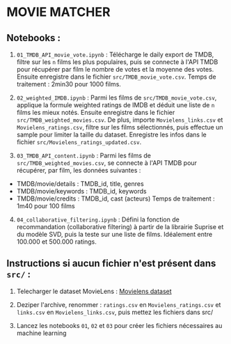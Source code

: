 # MOVIE MATCHER

## Notebooks :

1) `01_TMDB_API_movie_vote.ipynb` : Télécharge le daily export de TMDB, filtre sur les `n` films les plus populaires, puis se connecte à l'API TMDB pour récupérer par film le nombre de votes et la moyenne des votes. Ensuite enregistre dans le fichier `src/TMDB_movie_vote.csv`. 
Temps de traitement : 2min30 pour 1000 films.

2) `02_weighted_IMDB.ipynb` : Parmi les films de `src/TMDB_movie_vote.csv`, applique la formule weighted ratings de IMDB et déduit une liste de `n` films les mieux notés. Ensuite enregistre dans le fichier `src/TMDB_weighted_movies.csv`. De plus, importe `Movielens_links.csv` et `Movielens_ratings.csv`, filtre sur les films sélectionnés, puis effectue un sample pour limiter la taille du dataset. Enregistre les infos dans le fichier `src/Movielens_ratings_updated.csv`.

3) `03_TMDB_API_content.ipynb` : Parmi les films de `src/TMDB_weighted_movies.csv`, se connecte à l'API TMDB pour récupérer, par film, les données suivantes :
- TMDB/movie/details : TMDB_id, title, genres
- TMDB/movie/keywords : TMDB_id, keywords
- TMDB/movie/credits : TMDB_id, cast (acteurs)
Temps de traitement : 1m40 pour 100 films

4) `04_collaborative_filtering.ipynb` : Défini la fonction de recommandation (collaborative filtering) à partir de la librairie Suprise et du modèle SVD, puis la teste sur une liste de films.
Idéalement entre 100.000 et 500.000 ratings.


## Instructions si aucun fichier n'est présent dans `src/` :

1) Telecharger le dataset MovieLens : [Movielens dataset](https://files.grouplens.org/datasets/movielens/ml-latest.zip)

2) Deziper l'archive, renommer : `ratings.csv` en `Movielens_ratings.csv` et `links.csv` en `Movielens_links.csv`, puis mettez les fichiers dans src/

3) Lancez les notebooks `01`, `02` et `03` pour créer les fichiers nécessaires au machine learning